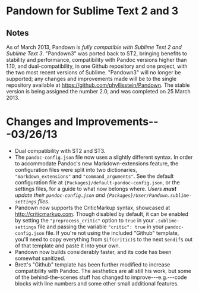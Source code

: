# Pandown for Sublime Text 2 and 3

## Notes
As of March 2013, Pandown is _fully compatible with Sublime Text 2 and Sublime Text 3_. "Pandown3" was ported back to ST2, bringing benefits to stability and performance, compatibility with Pandoc versions higher than 1.10, and dual-compatibility, in one Github repository and one project, with the two most recent versions of Sublime. "Pandown3" will no longer be supported; any changes and improvements made will be to the single repository available at <https://github.com/phyllisstein/Pandown>. The stable version is being assigned the number 2.0, and was completed on 25 March 2013.

# Changes and Improvements---03/26/13
* Dual compatibility with ST2 and ST3.
* The `pandoc-config.json` file now uses a slightly different syntax. In order to accommodate Pandoc's new Markdown-extensions feature, the configuration files were split into two dictionaries, `"markdown_extensions"` and `"command_arguments"`. See the default configuration file at `{Packages}/default-pandoc-config.json`, or the settings files, for a guide to what now belongs where. _Users **must** update their `pandoc-config.json` and `{Packages}/User/Pandown.sublime-settings` files_.
* Pandown now supports the CriticMarkup syntax, showcased at <http://criticmarkup.com>. Though disabled by default, it can be enabled by setting the `"preprocess_critic"` option to `true` in your `.sublime-settings` file and passing the variable `"critic": true` in your `pandoc-config.json` file. If you're not using the included "Github" template, you'll need to copy everything from `$if(critic)$` to the next `$endif$` out of that template and paste it into your own.
* Pandown now builds considerably faster, and its code has been somewhat sanitized.
* Brett's "Github" template has been further modified to increase compatibility with Pandoc. The aesthetics are all still his work, but some of the behind-the-scenes stuff has changed to improve---e.g.---code blocks with line numbers and some other small additional features.